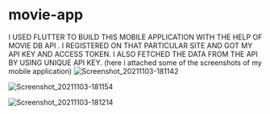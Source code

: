 # movie-app
I USED FLUTTER TO BUILD THIS MOBILE APPLICATION WITH THE HELP OF MOVIE DB API .
I REGISTERED ON THAT PARTICULAR SITE AND GOT MY API KEY AND ACCESS TOKEN.
I ALSO FETCHED THE DATA FROM THE API BY USING UNIQUE API KEY.
(here i attached some of the screenshots of my mobile application)
 ![Screenshot_20211103-181142](https://user-images.githubusercontent.com/81802754/140471706-003394cf-ad2e-4118-8f19-07dd04bebde5.png)
 
 ![Screenshot_20211103-181154](https://user-images.githubusercontent.com/81802754/140471977-b8f547ee-ed7e-449e-bbe3-1c429f37d464.png)
 
 
![Screenshot_20211103-181214](https://user-images.githubusercontent.com/81802754/140472191-0c538ac6-72c3-4c7a-bb1b-04b7e7d74f3a.png)


